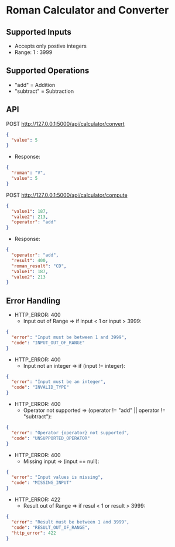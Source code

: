 # Roman Calculator and Converter

## Supported Inputs
- Accepts only postive integers
- Range: 1 : 3999

## Supported Operations
- "add" = Addition
- "subtract" = Subtraction

## API

POST http://127.0.0.1:5000/api/calculator/convert
```json
{
  "value": 5
}
```
- Response:
```json
{ 
  "roman": "V",
  "value": 5
}
```

POST http://127.0.0.1:5000/api/calculator/compute
```json
{
  "value1": 187,
  "value2": 213,
  "operator": "add"
}
```
- Response:
```json
{ 
  "operator": "add",
  "result": 400,
  "roman_result": "CD",
  "value1": 187,
  "value2": 213
}
```

## Error Handling

- HTTP_ERROR: 400
  - Input out of Range => if input < 1 or input > 3999:
```json
{
  "error": "Input must be between 1 and 3999",
  "code": "INPUT_OUT_OF_RANGE"
}
```
- HTTP_ERROR: 400
  - Input not an integer => if (input != integer):
```json
{
  "error": "Input must be an integer",
  "code": "INVALID_TYPE"
}
```
- HTTP_ERROR: 400
  - Operator not supported => (operator != "add" || operator != "subtract"):
```json
{
  "error": "Operator {operator} not supported",
  "code": "UNSUPPORTED_OPERATOR"
}
```
- HTTP_ERROR: 400
  - Missing input => (input == null):
```json
{
  "error": "Input values is missing",
  "code": "MISSING_INPUT"
}
```
- HTTP_ERROR: 422
  - Result out of Range => if resul < 1 or result > 3999:
```json
{
  "error": "Result must be between 1 and 3999",
  "code": "RESULT_OUT_OF_RANGE",
  "http_error": 422
}
```
